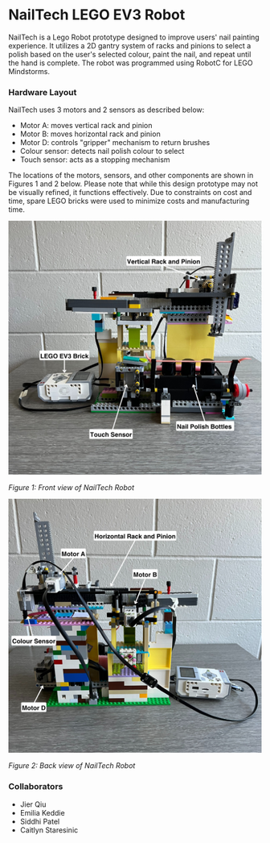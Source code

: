 # NailTech LEGO EV3 Robot 
NailTech is a Lego Robot prototype designed to improve users' nail painting experience. It utilizes a 2D gantry system of racks and pinions to select a polish based on the user's selected colour, paint the nail, and repeat until the hand is complete. The robot was programmed using RobotC for LEGO Mindstorms. 

### Hardware Layout 
NailTech uses 3 motors and 2 sensors as described below: 
- Motor A: moves vertical rack and pinion
- Motor B: moves horizontal rack and pinion
- Motor D: controls "gripper" mechanism to return brushes
- Colour sensor: detects nail polish colour to select
- Touch sensor: acts as a stopping mechanism

The locations of the motors, sensors, and other components are shown in Figures 1 and 2 below. Please note that while this design prototype may not be visually refined, it functions effectively. Due to constraints on cost and time, spare LEGO bricks were used to minimize costs and manufacturing time.

![Figure 1: Front view of NailTech Robot](images/Robot_front.png)

_Figure 1: Front view of NailTech Robot_

![Figure 2: Back view of NailTech Robot](images/Robot_back.png)

_Figure 2: Back view of NailTech Robot_

### Collaborators
- Jier Qiu
- Emilia Keddie
- Siddhi Patel
- Caitlyn Staresinic

